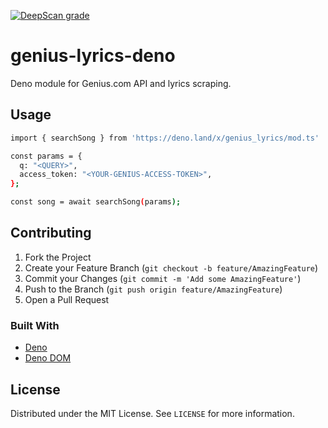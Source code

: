 [![DeepScan grade](https://deepscan.io/api/teams/10623/projects/13467/branches/226932/badge/grade.svg)](https://deepscan.io/dashboard#view=project&tid=10623&pid=13467&bid=226932)
# genius-lyrics-deno
Deno module for Genius.com API and lyrics scraping.

## Usage
```sh
import { searchSong } from 'https://deno.land/x/genius_lyrics/mod.ts'

const params = {
  q: "<QUERY>",
  access_token: "<YOUR-GENIUS-ACCESS-TOKEN>",
};

const song = await searchSong(params);
```
## Contributing

1. Fork the Project
2. Create your Feature Branch (`git checkout -b feature/AmazingFeature`)
3. Commit your Changes (`git commit -m 'Add some AmazingFeature'`)
4. Push to the Branch (`git push origin feature/AmazingFeature`)
5. Open a Pull Request

### Built With
* [Deno](https://deno.land)
* [Deno DOM](https://github.com/b-fuze/deno-dom)

## License

Distributed under the MIT License. See `LICENSE` for more information.

